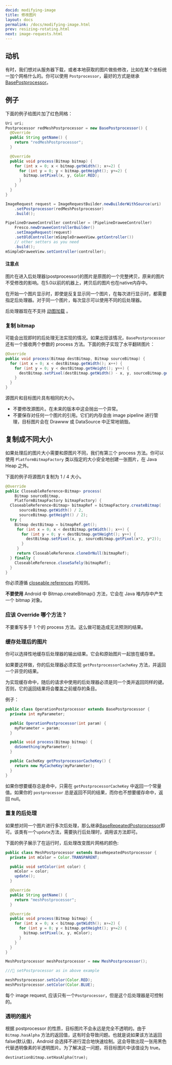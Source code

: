 ```yaml
---
docid: modifying-image
title: 修改图片
layout: docs
permalink: /docs/modifying-image.html
prev: resizing-rotating.html
next: image-requests.html
---
```


## 动机

有时，我们想对从服务器下载，或者本地获取的图片做些修改，比如在某个坐标统一加个网格什么的。你可以使用 `Postprocessor`，最好的方式是继承 [BasePostprocessor](../javadoc/reference/com/facebook/imagepipeline/request/BasePostprocessor.html)。

## 例子

下面的例子给图片加了红色网格：

```java
Uri uri;
Postprocessor redMeshPostprocessor = new BasePostprocessor() {
  @Override
  public String getName() {
    return "redMeshPostprocessor";
  }

  @Override
  public void process(Bitmap bitmap) {
    for (int x = 0; x < bitmap.getWidth(); x+=2) {
      for (int y = 0; y < bitmap.getHeight(); y+=2) {
        bitmap.setPixel(x, y, Color.RED);
      }
    }
  }
}

ImageRequest request = ImageRequestBuilder.newBuilderWithSource(uri)
    .setPostprocessor(redMeshPostprocessor)
    .build();

PipelineDraweeController controller = (PipelineDraweeController)
    Fresco.newDraweeControllerBuilder()
    .setImageRequest(request)
    .setOldController(mSimpleDraweeView.getController())
    // other setters as you need
    .build();
mSimpleDraweeView.setController(controller);
```

#### 注意点

图片在进入后处理器(postprocessor)的图片是原图的一个完整拷贝，原来的图片不受修改的影响。在5.0以前的机器上，拷贝后的图片也在native内存中。

在开始一个图片显示时，即使是反复显示同一个图片，在每次进行显示时，都需要指定后处理器。对于同一个图片，每次显示可以使用不同的后处理器。

后处理器现在不支持 [动图加载](animations.html) 。

### 复制 bitmap

可能会出现即时的后处理无法实现的情况。如果出现该情况，`BasePostprocessor` 还有一个接收两个参数的 process 方法。下面的例子实现了水平翻转图片：

```java
@Override
public void process(Bitmap destBitmap, Bitmap sourceBitmap) {
  for (int x = 0; x < destBitmap.getWidth(); x++) {
    for (int y = 0; y < destBitmap.getHeight(); y++) {
      destBitmap.setPixel(destBitmap.getWidth() - x, y, sourceBitmap.getPixel(x, y));
    }
  }
}
```
源图片和目标图片具有相同的大小。

 - 不要修改源图片。在未来的版本中这会抛出一个异常。
 - 不要保存对任何一个图片的引用。它们的内存会由 image pipeline 进行管理，目标图片会在 Drawww 或 DataSource 中正常地销毁。

## 复制成不同大小

如果处理后的图片大小需要和原图片不同，我们有第三个 process 方法。你可以使用 `PlatformBitmapFactory` 类以指定的大小安全地创建一张图片，在 Java Heap 之外。

下面的例子将源图片复制为 1 / 4 大小。

```java
@Override
public CloseableReference<Bitmap> process(
    Bitmap sourceBitmap,
    PlatformBitmapFactory bitmapFactory) {
  CloseableReference<Bitmap> bitmapRef = bitmapFactory.createBitmap(
      sourceBitmap.getWidth() / 2,
      sourceBitmap.getHeight() / 2);
  try {
    Bitmap destBitmap = bitmapRef.get();
	 for (int x = 0; x < destBitmap.getWidth(); x++) {
	   for (int y = 0; y < destBitmap.getHeight(); y++) {
	     destBitmap.setPixel(x, y, sourceBitmap.getPixel(x*2, y*2));
	   }
	 }
	 return CloseableReference.cloneOrNull(bitmapRef);
  } finally {
    CloseableReference.closeSafely(bitmapRef);
  }
}
```

你必须遵循 [closeable references](../docs/closeable-references.html) 的规则。

**不要使用** Android 中 Bitmap.createBitmap() 方法，它会在 Java 堆内存中产生一个 bitmap 对象。

### 应该 Override 哪个方法？

不要重写多于 1 个的 process 方法。这么做可能造成无法预测的结果。

### 缓存处理后的图片

你可以选择性地缓存后处理器的输出结果。它会和原始图片一起放在缓存里。

如果要这样做，你的后处理器必须实现 `getPostprocessorCacheKey` 方法，并返回一个非空的结果。

为实现缓存命中，随后的请求中使用的后处理器必须是同一个类并返回同样的键。否则，它的返回结果将会覆盖之前缓存的条目。

例子：

```java
public class OperationPostprocessor extends BasePostprocessor {
  private int myParameter;

  public OperationPostprocessor(int param) {
    myParameter = param;
  }

  public void process(Bitmap bitmap) {
    doSomething(myParameter);
  }

  public CacheKey getPostprocessorCacheKey() {
    return new MyCacheKey(myParameter);
  }
}
```

如果你想要缓存总是命中，只需在 `getPostprocessorCacheKey` 中返回一个常量值。如果你的 `postprocessor` 总是返回不同的结果，而你也不想要缓存命中，返回 null。

### 重复的后处理

如果想对同一个图片进行多次后处理，那么继承[BaseRepeatedPostprocessor](../javadoc/reference/com/facebook/imagepipeline/request/BaseRepatedPostprocessor.html)即可。该类有一个`update`方法，需要执行后处理时，调用该方法即可。

下面的例子展示了在运行时，后处理改变图片网格的颜色:

```java
public class MeshPostprocessor extends BaseRepeatedPostprocessor {
  private int mColor = Color.TRANSPARENT;

  public void setColor(int color) {
    mColor = color;
    update();
  }

  @Override
  public String getName() {
    return "meshPostprocessor";
  }

  @Override
  public void process(Bitmap bitmap) {
    for (int x = 0; x < bitmap.getWidth(); x+=2) {
      for (int y = 0; y < bitmap.getHeight(); y+=2) {
        bitmap.setPixel(x, y, mColor);
      }
    }
  }
}

MeshPostprocessor meshPostprocessor = new MeshPostprocessor();

/// setPostprocessor as in above example

meshPostprocessor.setColor(Color.RED);
meshPostprocessor.setColor(Color.BLUE);
```

每个 image request, 应该只有一个`Postprocessor`，但是这个后处理器是可控制的。

### 透明的图片

根据 postprocessor 的性质，目标图片不会永远是完全不透明的。由于 `Bitmap.hasAlpha` 方法的返回值，这有时会导致问题。也就是说如果该方法返回 false(默认值)，Android 会选择不进行混合地快速绘制。这会导致出现一张用黑色代替透明像素的半透明图片。为了解决这一问题，将目标图片中该值设为 true。


```
destinationBitmap.setHasAlpha(true);
```
